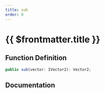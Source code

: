 ```yaml
---
title: sub
order: 0
---
```


# {{ $frontmatter.title }}

## Function Definition

```ts
public sub(vector: IVector2): Vector2;
```

## Documentation

<!--@include: ./parts/sub.md-->
